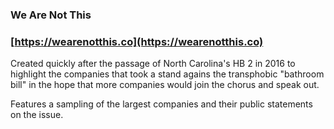 ### We Are Not This

### [https://wearenotthis.co](https://wearenotthis.co)

Created quickly after the passage of North Carolina's HB 2 in 2016 to highlight the companies that took a stand agains the transphobic "bathroom bill" in the hope that more companies would join the chorus and speak out.

Features a sampling of the largest companies and their public statements on the issue.